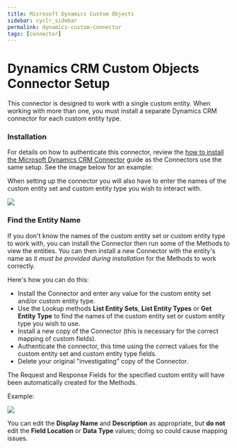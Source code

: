 ```yaml
---
title: Microsoft Dynamics Custom Objects
sidebar: cyclr_sidebar
permalink: dynamics-custom-connector
tags: [connector]
---
```


# Dynamics CRM Custom Objects Connector Setup

This connector is designed to work with a single custom entity. When working with more than one, you must install a separate Dynamics CRM connector for each custom entity type.

### Installation

For details on how to authenticate this connector, review the [how to install the Microsoft Dynamics CRM Connector](dynamics-crm-online.md) guide as the Connectors use the same setup. See the image below for an example:

When setting up the connector you will also have to enter the names of the custom entity set and custom entity type you wish to interact with.

![](../images/dynamics_custom_objects_updated_1.png)

### Find the Entity Name

If you don't know the names of the custom entity set or custom entity type to work with, you can install the Connector then run some of the Methods to view the entities.  You can then install a new Connector with the entity's name as it _must be provided during installation_ for the Methods to work correctly.

Here's how you can do this:

- Install the Connector and enter any value for the custom entity set and/or custom entity type.
- Use the Lookup methods **List Entity Sets**, **List Entity Types** or **Get Entity Type** to find the names of the custom entity set or custom entity type you wish to use.
- Install a new copy of the Connector (this is necessary for the correct mapping of custom fields).
- Authenticate the connector, this time using the correct values for the custom entity set and custom entity type fields.
- Delete your original "investigating" copy of the Connector.

The Request and Response Fields for the specified custom entity will have been automatically created for the Methods.

Example:

![](../images/dynamics_custom_objects_updated_2.png)

You can edit the **Display Name** and **Description** as appropriate, but **do not** edit the **Field Location** or **Data Type** values; doing so could cause mapping issues.
